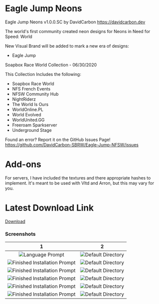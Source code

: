 # Eagle Jump Neons

Eagle Jump Neons v1.0.0.SC
by DavidCarbon
https://davidcarbon.dev

The world's first community created neon designs for Neons in Need for Speed: World

New Visual Brand will be added to mark a new era of designs:
- Eagle Jump

Soapbox Race World Collection - 06/30/2020

This Collection Includes the following:
- Soapbox Race World
- NFS French Events
- NFSW Community Hub
- NightRiderz
- The World Is Ours
- WorldOnline.PL
- World Evolved
- WorldUnited.GG
- Freeroam Sparkserver
- Underground Stage

Found an error? Report it on the GitHub Issues Page!
https://github.com/DavidCarbon-SBRW/Eagle-Jump-NFSW/issues

# Add-ons

For servers, I have included the textures and there appropriate hashes to implement. It's meant to be used with Vltd and Arron, but this may vary for you.

# Latest Download Link

[Download](https://github.com/1DavidCarbon/Eagle-Jump-NFSW/archive/Collections.zip)

### Screenshots
1             |  2
:-------------------------:|:-------------------------:
![Language Prompt](https://rawcdn.githack.com/1DavidCarbon/Eagle-Jump-NFSW/master/.github/Images/nfsw083.jpg) | ![Default Directory](https://rawcdn.githack.com/1DavidCarbon/Eagle-Jump-NFSW/master/.github/Images/nfsw071.jpg)
![Finished Installation Prompt](https://rawcdn.githack.com/1DavidCarbon/Eagle-Jump-NFSW/master/.github/Images/nfsw082.jpg) | ![Default Directory](https://rawcdn.githack.com/1DavidCarbon/Eagle-Jump-NFSW/master/.github/Images/nfsw073.jpg)
![Finished Installation Prompt](https://rawcdn.githack.com/1DavidCarbon/Eagle-Jump-NFSW/master/.github/Images/nfsw074.jpg) | ![Default Directory](https://rawcdn.githack.com/1DavidCarbon/Eagle-Jump-NFSW/master/.github/Images/nfsw075.jpg)
![Finished Installation Prompt](https://rawcdn.githack.com/1DavidCarbon/Eagle-Jump-NFSW/master/.github/Images/nfsw076.jpg) | ![Default Directory](https://rawcdn.githack.com/1DavidCarbon/Eagle-Jump-NFSW/master/.github/Images/nfsw077.jpg)
![Finished Installation Prompt](https://rawcdn.githack.com/1DavidCarbon/Eagle-Jump-NFSW/master/.github/Images/nfsw078.jpg) | ![Default Directory](https://rawcdn.githack.com/1DavidCarbon/Eagle-Jump-NFSW/master/.github/Images/nfsw079.jpg)
![Finished Installation Prompt](https://rawcdn.githack.com/1DavidCarbon/Eagle-Jump-NFSW/master/.github/Images/nfsw080.jpg) | ![Default Directory](https://rawcdn.githack.com/1DavidCarbon/Eagle-Jump-NFSW/master/.github/Images/nfsw081.jpg)